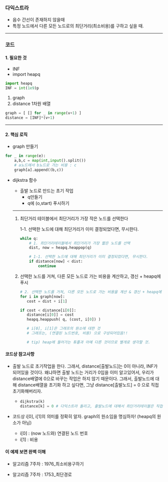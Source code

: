 ### 다익스트라

- 음수 간선이 존재하지 않을때
- 특정 노드에서 다른 모든 노드로의 최단거리(최소비용)를 구하고 싶을 때.

---

### 코드

#### 1. 필요한 것

- INF
- import heapq

```python
import heapq
INF = int(1e9)p
```



1. graph
2. distance 1차원 배열

```python
graph = [ [] for _ in range(v+1) ]
distance = [INF]*(v+1)
```

---

#### 2. 핵심 로직

- graph 만들기

```python
for _ in range(e):
    a,b,c = map(int,input().split())
    # a노드에서 b노드로 가는 비용 : c
    graph[a].append((b,c))
```

- dijkstra 함수

  - 출발 노드로 만드는 초기 작업
    - q만들기
    - q에 (o,start) 푸시하기 

  ---

  1. 최단거리 테이블에서 최단거리가 가장 작은 노드를 선택한다

     1-1. 선택한 노드에 대해 최단거리가 이미 결정되었다면, 무시한다.

     ```python
     while q:
         # 1. 최단거리테이블에서 최단거리가 가장 짧은 노드를 선택
         dist, now = heapq.heappop(q)
     
         # 1-1. 선택한 노드에 대해 최단거리가 이미 결정되었다면, 무시한다.    
         if distance[now] < dist:
             continue
     ```

     

  2. 선택한 노드를 거쳐, 다른 모든 노드로 가는 비용을 계산하고, 갱신 + heapq에 푸시

     ```python
     # 2. 선택한 노드를 거쳐, 다른 모든 노드로 가는 비용을 계산 & 갱신 + heapq에 푸시
     for i in graph[now]:
     	cost = dist + i[1]
     
     if cost < distance[i[0]]:
     	distance[i[0]] = cost
     	heapq.heappush( q, (cost, i[0]) )
     
     	# i[0], i[1]은 그래프의 원소에 대한 것
     	# 그래프는, (연결된 노드번호, 비용) 으로 구성되어있음!!
     
     	# tip) heap에 들어가는 튜플과 아예 다른 것이므로 별개로 생각할 것.
     ```

     

#### 코드상 참고사항

- 출발 노드로 초기작업을 한다. 그래서, distance[출발노드]는 0이 아니라, INF가 되어있을 것이다. 왜냐하면 출발 노드는 거리가 0임을 이미 알고있어서, 우리가 distance배열에 0으로 바꾸는 작업은 하지 않기 때문이다. 그래서, 출발노드에 대해 distance배열을 초기화 하고 싶다면, 그냥 distance[출발노드] = 0 으로 직접 초기화해버리자.

  - ```python
    dijkstra(k)
    distance[k] = 0 # 다익스트라 돌리고, 출발노드에 대해서 최단거리테이블은 직접 초기화하기
    ```

- 코드상 i[0], i[1]의 의미를 정확히 알자. graph의 원소임을 명심하자! (heapq의 원소가 아님)

  - i[0] : (now 노드와) 연결된 노드 번호
  - i[1] : 비용

  

#### 이 예제 보면 완벽 이해

- 알고리즘 7주차 : 1976_최소비용구하기

- 알고리즘 7주차 : 1753_최단경로